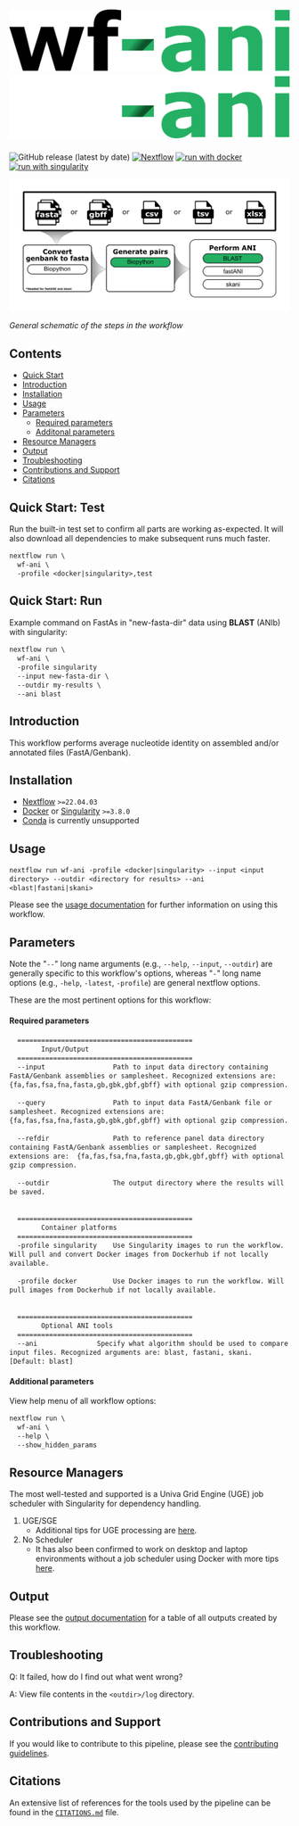 # ![wf-ani](docs/images/wf-ani_logo_light.png#gh-light-mode-only) ![wf-ani](docs/images/wf-ani_logo_dark.png#gh-dark-mode-only)

![GitHub release (latest by date)](https://img.shields.io/github/v/release/gregorysprenger/wf-ani)
[![Nextflow](https://img.shields.io/badge/nextflow%20DSL2-%E2%89%A522.04.3-23aa62.svg)](https://www.nextflow.io/)
[![run with docker](https://img.shields.io/badge/run%20with-docker-0db7ed?labelColor=000000&logo=docker)](https://www.docker.com/)
[![run with singularity](https://img.shields.io/badge/run%20with-singularity-1d355c.svg?labelColor=000000)](https://sylabs.io/docs/)

![workflow](docs/images/wf-ani_workflow.png)

_General schematic of the steps in the workflow_

## Contents

- [Quick Start](#quick-start-test)
- [Introduction](#introduction)
- [Installation](#installation)
- [Usage](#usage)
- [Parameters](#parameters)
  - [Required parameters](#required-parameters)
  - [Additonal parameters](#additional-parameters)
- [Resource Managers](#resource-managers)
- [Output](#output)
- [Troubleshooting](#troubleshooting)
- [Contributions and Support](#contributions-and-support)
- [Citations](#citations)

## Quick Start: Test

Run the built-in test set to confirm all parts are working as-expected. It will also download all dependencies to make subsequent runs much faster.

```
nextflow run \
  wf-ani \
  -profile <docker|singularity>,test
```

## Quick Start: Run

Example command on FastAs in "new-fasta-dir" data using **BLAST** (ANIb) with singularity:

```
nextflow run \
  wf-ani \
  -profile singularity
  --input new-fasta-dir \
  --outdir my-results \
  --ani blast
```

## Introduction

This workflow performs average nucleotide identity on assembled and/or annotated files (FastA/Genbank).

## Installation

- [Nextflow](https://www.nextflow.io/docs/latest/getstarted.html#installation) `>=22.04.03`
- [Docker](https://docs.docker.com/engine/installation/) or [Singularity](https://www.sylabs.io/guides/3.0/user-guide/) `>=3.8.0`
- [Conda](https://docs.conda.io/projects/conda/en/latest/user-guide/install/index.html) is currently unsupported

## Usage

```
nextflow run wf-ani -profile <docker|singularity> --input <input directory> --outdir <directory for results> --ani <blast|fastani|skani>
```

Please see the [usage documentation](docs/usage.md) for further information on using this workflow.

## Parameters

Note the "`--`" long name arguments (e.g., `--help`, `--input`, `--outdir`) are generally specific to this workflow's options, whereas "`-`" long name options (e.g., `-help`, `-latest`, `-profile`) are general nextflow options.

These are the most pertinent options for this workflow:

#### Required parameters

```
  ============================================
        Input/Output
  ============================================
  --input                 Path to input data directory containing FastA/Genbank assemblies or samplesheet. Recognized extensions are:  {fa,fas,fsa,fna,fasta,gb,gbk,gbf,gbff} with optional gzip compression.

  --query                 Path to input data FastA/Genbank file or samplesheet. Recognized extensions are:  {fa,fas,fsa,fna,fasta,gb,gbk,gbf,gbff} with optional gzip compression.

  --refdir                Path to reference panel data directory containing FastA/Genbank assemblies or samplesheet. Recognized extensions are:  {fa,fas,fsa,fna,fasta,gb,gbk,gbf,gbff} with optional gzip compression.

  --outdir                The output directory where the results will be saved.


  ============================================
        Container platforms
  ============================================
  -profile singularity    Use Singularity images to run the workflow. Will pull and convert Docker images from Dockerhub if not locally available.

  -profile docker         Use Docker images to run the workflow. Will pull images from Dockerhub if not locally available.


  ============================================
        Optional ANI tools
  ============================================
  --ani               Specify what algorithm should be used to compare input files. Recognized arguments are: blast, fastani, skani. [Default: blast]
```

#### Additional parameters

View help menu of all workflow options:

```
nextflow run \
  wf-ani \
  --help \
  --show_hidden_params
```

## Resource Managers

The most well-tested and supported is a Univa Grid Engine (UGE) job scheduler with Singularity for dependency handling.

1. UGE/SGE
   - Additional tips for UGE processing are [here](docs/HPC-UGE-scheduler.md).
2. No Scheduler
   - It has also been confirmed to work on desktop and laptop environments without a job scheduler using Docker with more tips [here](docs/local-device.md).

## Output

Please see the [output documentation](docs/output.md) for a table of all outputs created by this workflow.

## Troubleshooting

Q: It failed, how do I find out what went wrong?

A: View file contents in the `<outdir>/log` directory.

## Contributions and Support

If you would like to contribute to this pipeline, please see the [contributing guidelines](.github/CONTRIBUTING.md).

## Citations

An extensive list of references for the tools used by the pipeline can be found in the [`CITATIONS.md`](CITATIONS.md) file.
